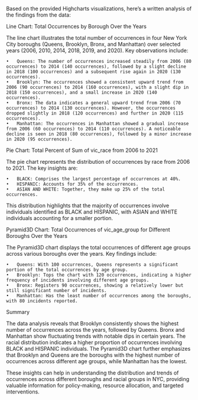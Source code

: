 Based on the provided Highcharts visualizations, here’s a written analysis of the findings from the data:

Line Chart: Total Occurrences by Borough Over the Years

The line chart illustrates the total number of occurrences in four New York City boroughs (Queens, Brooklyn, Bronx, and Manhattan) over selected years (2006, 2010, 2014, 2018, 2019, and 2020). Key observations include:

	•	Queens: The number of occurrences increased steadily from 2006 (80 occurrences) to 2014 (140 occurrences), followed by a slight decline in 2018 (100 occurrences) and a subsequent rise again in 2020 (130 occurrences).
	•	Brooklyn: The occurrences showed a consistent upward trend from 2006 (90 occurrences) to 2014 (160 occurrences), with a slight dip in 2018 (150 occurrences), and a small increase in 2020 (140 occurrences).
	•	Bronx: The data indicates a general upward trend from 2006 (70 occurrences) to 2014 (130 occurrences). However, the occurrences dropped slightly in 2018 (120 occurrences) and further in 2020 (115 occurrences).
	•	Manhattan: The occurrences in Manhattan showed a gradual increase from 2006 (60 occurrences) to 2014 (110 occurrences). A noticeable decline is seen in 2018 (80 occurrences), followed by a minor increase in 2020 (95 occurrences).

Pie Chart: Total Percent of Sum of vic_race from 2006 to 2021

The pie chart represents the distribution of occurrences by race from 2006 to 2021. The key insights are:

	•	BLACK: Comprises the largest percentage of occurrences at 40%.
	•	HISPANIC: Accounts for 35% of the occurrences.
	•	ASIAN AND WHITE: Together, they make up 25% of the total occurrences.

This distribution highlights that the majority of occurrences involve individuals identified as BLACK and HISPANIC, with ASIAN and WHITE individuals accounting for a smaller portion.

Pyramid3D Chart: Total Occurrences of vic_age_group for Different Boroughs Over the Years

The Pyramid3D chart displays the total occurrences of different age groups across various boroughs over the years. Key findings include:

	•	Queens: With 100 occurrences, Queens represents a significant portion of the total occurrences by age group.
	•	Brooklyn: Tops the chart with 120 occurrences, indicating a higher frequency of incidents involving different age groups.
	•	Bronx: Registers 90 occurrences, showing a relatively lower but still significant number of incidents.
	•	Manhattan: Has the least number of occurrences among the boroughs, with 80 incidents reported.

Summary

The data analysis reveals that Brooklyn consistently shows the highest number of occurrences across the years, followed by Queens. Bronx and Manhattan show fluctuating trends with notable dips in certain years. The racial distribution indicates a higher proportion of occurrences involving BLACK and HISPANIC individuals. The Pyramid3D chart further emphasizes that Brooklyn and Queens are the boroughs with the highest number of occurrences across different age groups, while Manhattan has the lowest.

These insights can help in understanding the distribution and trends of occurrences across different boroughs and racial groups in NYC, providing valuable information for policy-making, resource allocation, and targeted interventions.
